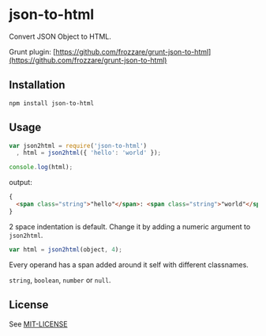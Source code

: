 # json-to-html

Convert JSON Object to HTML. 

Grunt plugin: [https://github.com/frozzare/grunt-json-to-html](https://github.com/frozzare/grunt-json-to-html)

## Installation

	npm install json-to-html

## Usage

```javascript	
var json2html = require('json-to-html')
  , html = json2html({ 'hello': 'world' });

console.log(html);
```

output:

```html  
{
  <span class="string">"hello"</span>: <span class="string">"world"</span>
}
```

2 space indentation is default. Change it by adding a numeric argument to `json2html`.

```javascript
var html = json2html(object, 4);
```

Every operand has a span added around it self with different classnames.

`string`, `boolean`, `number` or `null`.
  
## License 

See [MIT-LICENSE](https://github.com/frozzare/json-to-html/blob/master/MIT-LICENSE)
